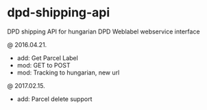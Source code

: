 dpd-shipping-api
================

DPD shipping API for hungarian DPD Weblabel webservice interface

@ 2016.04.21.
+ add: Get Parcel Label
+ mod: GET to POST
+ mod: Tracking to hungarian, new url

@ 2017.02.15.
+ add: Parcel delete support
